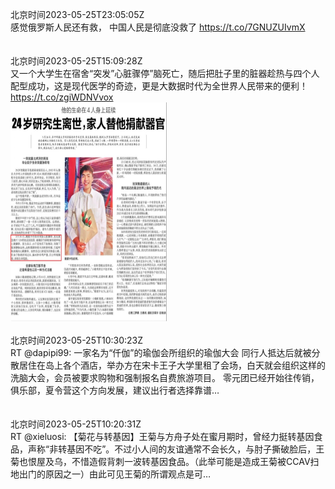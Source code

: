 北京时间2023-05-25T23:05:05Z<br>感觉俄罗斯人民还有救，
中国人民是彻底没救了
https://t.co/7GNUZUIvmX<br><br><br>北京时间2023-05-25T15:09:28Z<br>又一个大学生在宿舍“突发”心脏骤停”脑死亡，随后把肚子里的脏器趁热与四个人配型成功，这是现代医学的奇迹，更是大数据时代为全世界人民带来的便利！ https://t.co/zgiWDNVvox<br><img src='/temp/image/2023/u-Month-5/1661630547310022656_0.jpg' width='250' height='350'><br><br>北京时间2023-05-25T10:30:23Z<br>RT @dapipi99: 一家名为“仟伽”的瑜伽会所组织的瑜伽大会
同行人抵达后就被分散居住在岛上各个酒店，举办方在宋卡王子大学里租了会场，白天就会组织这样的洗脑大会，会员被要求购物和强制报名自费旅游项目。
零元团已经开始往传销，俱乐部，夏令营这个方向发展，建议出行者选择靠谱…<br><br><br>北京时间2023-05-25T10:20:31Z<br>RT @xieluosi: 【菊花与转基因】王菊与方舟子处在蜜月期时，曾经力挺转基因食品，声称“非转基因不吃”。不过小人间的友谊通常不会长久，与肘子撕破脸后，王菊也恨屋及乌，不惜造假背刺一波转基因食品。（此举可能是造成王菊被CCAV扫地出门的原因之一）由此可见王菊的所谓观点是可…<br><br><br>